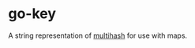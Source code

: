 # go-key
A string representation of [multihash](https://github.com/multiformats/go-multihash) for use with maps.